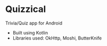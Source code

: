 # Quizzical
Trivia/Quiz app for Android

- Built using Kotlin 
- Libraries used: OkHttp, Moshi, ButterKnife
